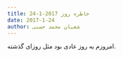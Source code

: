 ```yaml
---
title: خاطره روز 2017-1-24
date: 2017-1-24
author: شعبان محمد حسنی
---
```


امروزم یه روز عادی بود مثل روزای گذشته.